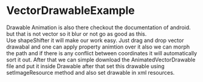 # VectorDrawableExample
Drawable Animation is also there checkout the documentation of android. but that is not vector so it blur or not go as good as this.     
Use shapeShifter it will make our work easy. Just drag and drop vector drawabal and one can apply property animtion over it also we 
can morph the path and if there is any conflict between coordinates it will automatically sort it out. 
After that we can simple download the AnimatedVectorDrawable file and put it inside Drawable 
after that set this drawable using setImageResource method and also set drawable in xml resources.
